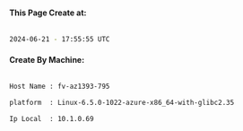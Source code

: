 
   
#### This Page Create at:

```bash

2024-06-21 - 17:55:55 UTC

```

#### Create By Machine:

```bash

Host Name : fv-az1393-795

platform  : Linux-6.5.0-1022-azure-x86_64-with-glibc2.35

Ip Local  : 10.1.0.69

```

